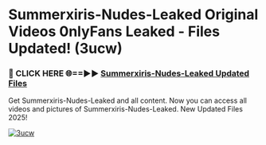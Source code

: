 # Summerxiris-Nudes-Leaked Original Videos 0nlyFans Leaked - Files Updated! (3ucw)

<h3>🔴 CLICK HERE 🌐==►► <a href="https://tinyurl.com/5h6xmrr3" rel="nofollow">Summerxiris-Nudes-Leaked Updated Files</a></h3>

Get Summerxiris-Nudes-Leaked and all content. Now you can access all videos and pictures of Summerxiris-Nudes-Leaked. New Updated Files 2025!

[![3ucw](https://i.imgur.com/KVD873Z.gif)](https://tinyurl.com/5h6xmrr3)
